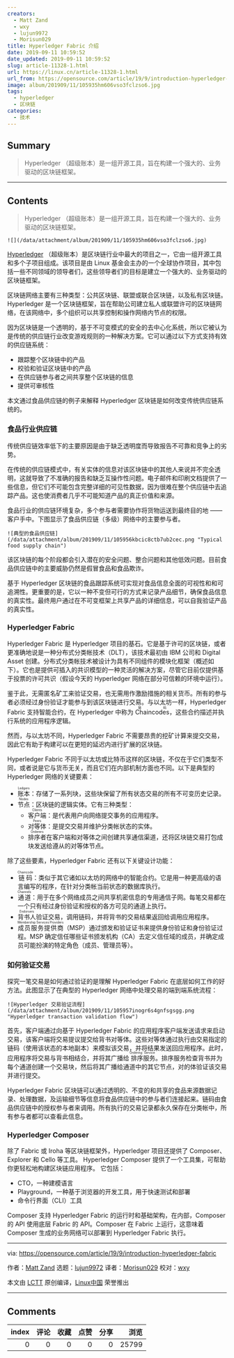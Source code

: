 ```yaml
---
creators:
  - Matt Zand
  - wxy
  - lujun9972
  - Morisun029
title: Hyperledger Fabric 介绍
date: 2019-09-11 10:59:52
date_updated: 2019-09-11 10:59:52
slug: article-11328-1.html
url: https://linux.cn/article-11328-1.html
url_from: https://opensource.com/article/19/9/introduction-hyperledger-fabric
image: album/201909/11/105935hm606vso3fclzso6.jpg
tags:
  - hyperledger
  - 区块链
categories:
  - 技术
---
```


## Summary

> Hyperledger （超级账本）是一组开源工具，旨在构建一个强大的、业务驱动的区块链框架。

***

<!-- more -->

## Contents

> 
> Hyperledger （超级账本）是一组开源工具，旨在构建一个强大的、业务驱动的区块链框架。
> 
> 
> 

`![](/data/attachment/album/201909/11/105935hm606vso3fclzso6.jpg)`

[Hyperledger](https://www.hyperledger.org/) （超级账本）是区块链行业中最大的项目之一，它由一组开源工具和多个子项目组成。该项目是由 Linux 基金会主办的一个全球协作项目，其中包括一些不同领域的领导者们，这些领导者们的目标是建立一个强大的、业务驱动的区块链框架。

区块链网络主要有三种类型：公共区块链、联盟或联合区块链，以及私有区块链。Hyperledger 是一个区块链框架，旨在帮助公司建立私人或联盟许可的区块链网络，在该网络中，多个组织可以共享控制和操作网络内节点的权限。

因为区块链是一个透明的，基于不可变模式的安全的去中心化系统，所以它被认为是传统的供应链行业改变游戏规则的一种解决方案。它可以通过以下方式支持有效的供应链系统：

* 跟踪整个区块链中的产品
* 校验和验证区块链中的产品
* 在供应链参与者之间共享整个区块链的信息
* 提供可审核性

本文通过食品供应链的例子来解释 Hyperledger 区块链是如何改变传统供应链系统的。

### 食品行业供应链

传统供应链效率低下的主要原因是由于缺乏透明度而导致报告不可靠和竞争上的劣势。

在传统的供应链模式中，有关实体的信息对该区块链中的其他人来说并不完全透明，这就导致了不准确的报告和缺乏互操作性问题。电子邮件和印刷文档提供了一些信息，但它们不可能包含完整详细的可见性数据，因为很难在整个供应链中去追踪产品。这也使消费者几乎不可能知道产品的真正价值和来源。

食品行业的供应链环境复杂，多个参与者需要协作将货物运送到最终目的地 —— 客户手中。下图显示了食品供应链（多级）网络中的主要参与者。

`![典型的食品供应链](/data/attachment/album/201909/11/105956kbcic8ctb7ub2cec.png "Typical food supply chain")`

该区块链的每个阶段都会引入潜在的安全问题、整合问题和其他低效问题。目前食品供应链中的主要威胁仍然是假冒食品和食品欺诈。

基于 Hyperledger 区块链的食品跟踪系统可实现对食品信息全面的可视性和和可追溯性。更重要的是，它以一种不变但可行的方式来记录产品细节，确保食品信息的真实性。最终用户通过在不可变框架上共享产品的详细信息，可以自我验证产品的真实性。

### Hyperledger Fabric

Hyperledger Fabric 是 Hyperledger 项目的基石。它是基于许可的区块链，或者更准确地说是一种分布式分类帐技术（DLT），该技术最初由 IBM 公司和 Digital Asset 创建。分布式分类帐技术被设计为具有不同组件的模块化框架（概述如下）。它也是提供可插入的共识模型的一种灵活的解决方案，尽管它目前仅提供基于投票的许可共识（假设今天的 Hyperledger 网络在部分可信赖的环境中运行）。

鉴于此，无需匿名矿工来验证交易，也无需用作激励措施的相关货币。所有的参与者必须经过身份验证才能参与到该区块链进行交易。与以太坊一样，Hyperledger Fabric 支持智能合约，在 Hyperledger 中称为 <ruby> Chaincodes <rt>  链码 </rt></ruby>，这些合约描述并执行系统的应用程序逻辑。

然而，与以太坊不同，Hyperledger Fabric 不需要昂贵的挖矿计算来提交交易，因此它有助于构建可以在更短的延迟内进行扩展的区块链。

Hyperledger Fabric 不同于以太坊或比特币这样的区块链，不仅在于它们类型不同，或者说是它与货币无关，而且它们在内部机制方面也不同。以下是典型的 Hyperledger 网络的关键要素：

* <ruby> 账本 <rt>  Ledgers </rt></ruby>：存储了一系列块，这些块保留了所有状态交易的所有不可变历史记录。
* <ruby> 节点 <rt>  Nodes </rt></ruby>：区块链的逻辑实体。它有三种类型：
	+ <ruby> 客户端 <rt>  Clients </rt></ruby>：是代表用户向网络提交事务的应用程序。
	+ <ruby> 对等体 <rt>  Peers </rt></ruby>：是提交交易并维护分类帐状态的实体。
	+ <ruby> 排序者 <rt>  Orderers </rt></ruby> 在客户端和对等体之间创建共享通信渠道，还将区块链交易打包成块发送给遵从的对等体节点。

除了这些要素，Hyperledger Fabric 还有以下关键设计功能：

* <ruby> 链码 <rt>  Chaincode </rt></ruby>：类似于其它诸如以太坊的网络中的智能合约。它是用一种更高级的语言编写的程序，在针对分类帐当前状态的数据库执行。
* <ruby> 通道 <rt>  Channels </rt></ruby>：用于在多个网络成员之间共享机密信息的专用通信子网。每笔交易都在一个只有经过身份验证和授权的各方可见的通道上执行。
* <ruby> 背书人 <rt>  Endorsers </rt></ruby> 验证交易，调用链码，并将背书的交易结果返回给调用应用程序。
* <ruby> 成员服务提供商 <rt>  Membership Services Providers </rt></ruby>（MSP）通过颁发和验证证书来提供身份验证和身份验证过程。MSP 确定信任哪些证书颁发机构（CA）去定义信任域的成员，并确定成员可能扮演的特定角色（成员、管理员等）。

### 如何验证交易

探究一笔交易是如何通过验证的是理解 Hyperledger Fabric 在底层如何工作的好方法。此图显示了在典型的 Hyperledger 网络中处理交易的端到端系统流程：

`![Hyperledger 交易验证流程](/data/attachment/album/201909/11/105957inogr6s4gnfsgsgg.png "Hyperledger transaction validation flow")`

首先，客户端通过向基于 Hyperledger Fabric 的应用程序客户端发送请求来启动交易，该客户端将交易提议提交给背书对等体。这些对等体通过执行由交易指定的链码（使用该状态的本地副本）来模拟该交易，并将结果发送回应用程序。此时，应用程序将交易与背书相结合，并将其广播给<ruby> 排序服务 <rt>  Ordering Service </rt></ruby>。排序服务检查背书并为每个通道创建一个交易块，然后将其广播给通道中的其它节点，对的体验证该交易并进行提交。

Hyperledger Fabric 区块链可以通过透明的、不变的和共享的食品来源数据记录、处理数据，及运输细节等信息将食品供应链中的参与者们连接起来。链码由食品供应链中的授权参与者来调用。所有执行的交易记录都永久保存在分类帐中，所有参与者都可以查看此信息。

### Hyperledger Composer

除了 Fabric 或 Iroha 等区块链框架外，Hyperledger 项目还提供了 Composer、Explorer 和 Cello 等工具。 Hyperledger Composer 提供了一个工具集，可帮助你更轻松地构建区块链应用程序。 它包括：

* CTO，一种建模语言
* Playground，一种基于浏览器的开发工具，用于快速测试和部署
* 命令行界面（CLI）工具

Composer 支持 Hyperledger Fabric 的运行时和基础架构，在内部，Composer 的 API 使用底层 Fabric 的 API。Composer 在 Fabric 上运行，这意味着 Composer 生成的业务网络可以部署到 Hyperledger Fabric 执行。

---

via: <https://opensource.com/article/19/9/introduction-hyperledger-fabric>

作者：[Matt Zand](https://opensource.com/users/mattzandhttps://opensource.com/users/ron-mcfarlandhttps://opensource.com/users/wonderchook) 选题：[lujun9972](https://github.com/lujun9972) 译者：[Morisun029](https://github.com/Morisun029) 校对：[wxy](https://github.com/wxy)

本文由 [LCTT](https://github.com/LCTT/TranslateProject) 原创编译，[Linux中国](https://linux.cn/) 荣誉推出

***

## Comments


|   index |   评论 |   收藏 |   点赞 |   分享 |   浏览 |
|--------:|-------:|-------:|-------:|-------:|-------:|
|       0 |      0 |      0 |      0 |      0 |  25799 |
